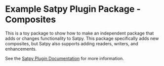 # Example Satpy Plugin Package - Composites

This is a toy package to show how to make an independent package that adds
or changes functionality to Satpy. This package specifically adds new
composites, but Satpy also supports adding readers, writers, and enhancements.

See the
[Satpy Plugin Documentation](https://satpy.readthedocs.io/en/latest/dev_guide/plugins.html)
for more information.
